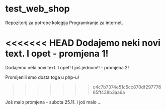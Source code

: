 # test_web_shop

Repozitorij za potrebe kolegija Programiranje za internet.

<<<<<<< HEAD
Dodajemo neki novi text. I opet - promjena 1!
=======
Dodajemo neki novi text. I opet! I još jednom!! - promjena 2!

Promijenili smo dosta toga u php-u!
>>>>>>> c4c7b7374e51c5cc870df29777665ff438b3aa6a

Još malo promjena - subota 25.11. i još malo ...